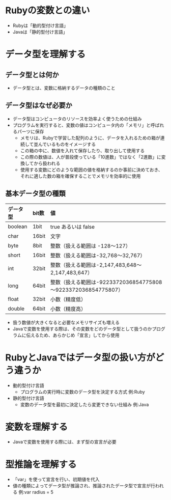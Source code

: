 # Rubyの変数との違い
- Rubyは「動的型付け言語」
- Javaは「静的型付け言語」

# データ型を理解する
## データ型とは何か
- データ型とは、変数に格納するデータの種類のこと

## データ型はなぜ必要か
- データ型はコンピュータのリソースを効率よく使うための仕組み
- プログラムを実行すると、変数の値はコンピュータ内の「メモリ」と呼ばれるパーツに保存
  - メモリは、Rubyで学習した配列のように、データを入れるための箱が連続して並んでいるものをイメージする
  - この箱の中に、数値を入れて保存したり、取り出して使用する
  - この際の数値は、人が普段使っている「10進数」ではなく「2進数」に変換してから扱われる
  - 使用する変数にどのような範囲の値を格納するのか事前に決めておき、それに適した数の箱を確保することでメモリを効率的に使用

## 基本データ型の種類
| データ型 | bit数 | 値 |
|:---|:---|:--- 
| boolean | 1bit | true あるいは false |
| char | 16bit | 文字 |
| byte | 8bit	| 整数（扱える範囲は -128～127） |
| short | 16bit | 整数（扱える範囲は-32,768～32,767） |
| int | 32bit | 整数（扱える範囲は-2,147,483,648～2,147,483,647） |
| long | 64bit | 整数（扱える範囲は-9223372036854775808～9223372036854775807） |
| float	| 32bit	| 小数（精度低） |
| double | 64bit | 小数（精度高） |
- 扱う数値が大きくなると必要なメモリサイズも増える
- Javaで変数を使用する際は、その変数をどのデータ型として扱うのかプログラムに伝えるため、あらかじめ「宣言」してから使用

# RubyとJavaではデータ型の扱い方がどう違うか
- 動的型付け言語
  - プログラムの実行時に変数のデータ型を決定する方式 例:Ruby
- 静的型付け言語
  - 変数のデータ型を最初に決定したら変更できない仕組み 例:Java

# 変数を理解する
- Javaで変数を使用する際には、まず型の宣言が必要

# 型推論を理解する
- 「var」を使って宣言を行い、初期値を代入
- 値の種類によってデータ型が推論され、推論されたデータ型で宣言が行われる 例:var radius = 5
